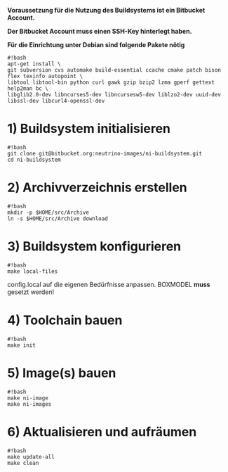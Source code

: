 **Voraussetzung für die Nutzung des Buildsystems ist ein Bitbucket Account.**

**Der Bitbucket Account muss einen SSH-Key hinterlegt haben.**

**Für die Einrichtung unter Debian sind folgende Pakete nötig**
```
#!bash
apt-get install \
git subversion cvs automake build-essential ccache cmake patch bison flex texinfo autopoint \
libtool libtool-bin python curl gawk gzip bzip2 lzma gperf gettext help2man bc \
libglib2.0-dev libncurses5-dev libncursesw5-dev liblzo2-dev uuid-dev libssl-dev libcurl4-openssl-dev
```

# 1) Buildsystem initialisieren #
```
#!bash
git clone git@bitbucket.org:neutrino-images/ni-buildsystem.git
cd ni-buildsystem
```

# 2) Archivverzeichnis erstellen #
```
#!bash
mkdir -p $HOME/src/Archive
ln -s $HOME/src/Archive download
```

# 3) Buildsystem konfigurieren #
```
#!bash
make local-files
```
config.local auf die eigenen Bedürfnisse anpassen. BOXMODEL **muss** gesetzt werden!

# 4) Toolchain bauen #
```
#!bash
make init
```

# 5) Image(s) bauen #
```
#!bash
make ni-image
make ni-images
```

# 6) Aktualisieren und aufräumen #
```
#!bash
make update-all
make clean
```

